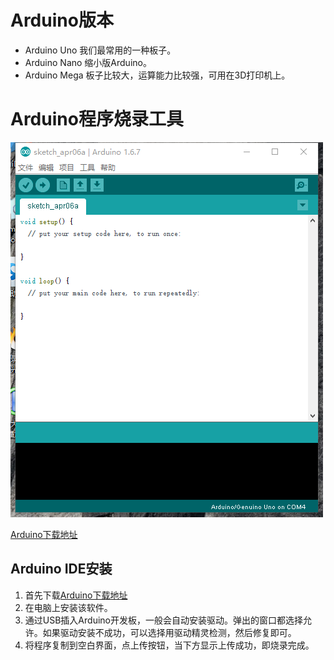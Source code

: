 # Arduino版本

* Arduino Uno 我们最常用的一种板子。
* Arduino Nano 缩小版Arduino。
* Arduino Mega 板子比较大，运算能力比较强，可用在3D打印机上。

# Arduino程序烧录工具
![](QQ图片20160406211407.png)

[Arduino下载地址](http://www.chuang-ke.com/a/downloads/Arduino/2015/1205/211.html)


## Arduino IDE安装

1. 首先下载[Arduino下载地址](http://www.chuang-ke.com/a/downloads/Arduino/2015/1205/211.html)
2. 在电脑上安装该软件。
3. 通过USB插入Arduino开发板，一般会自动安装驱动。弹出的窗口都选择允许。如果驱动安装不成功，可以选择用驱动精灵检测，然后修复即可。
4. 将程序复制到空白界面，点上传按钮，当下方显示上传成功，即烧录完成。









